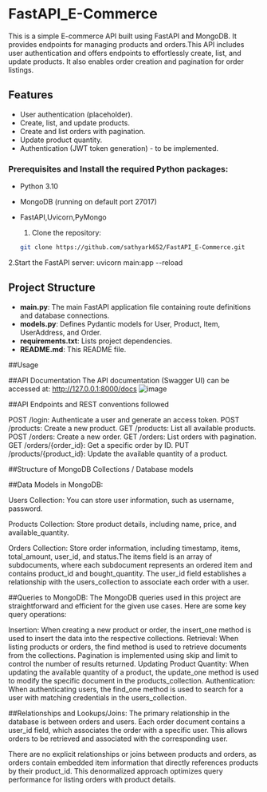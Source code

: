 # FastAPI_E-Commerce
This is a simple E-commerce API built using FastAPI and MongoDB. It provides endpoints for managing products and orders.This API includes user authentication and offers endpoints to effortlessly create, list, and update products. It also enables order creation and pagination for order listings.

## Features

- User authentication (placeholder).
- Create, list, and update products.
- Create and list orders with pagination.
- Update product quantity.
- Authentication (JWT token generation) - to be implemented.

 ### Prerequisites and Install the required Python packages:

- Python 3.10
- MongoDB (running on default port 27017)
- FastAPI,Uvicorn,PyMongo

  1. Clone the repository:
   ```bash
   git clone https://github.com/sathyark652/FastAPI_E-Commerce.git

  
 2.Start the FastAPI server:
       uvicorn main:app --reload

## Project Structure

- **main.py**: The main FastAPI application file containing route definitions and database connections.
- **models.py**: Defines Pydantic models for User, Product, Item, UserAddress, and Order.
- **requirements.txt**: Lists project dependencies.
- **README.md**: This README file.

##Usage

##API Documentation
The API documentation (Swagger UI) can be accessed at:
http://127.0.0.1:8000/docs
![image](https://github.com/sathyark652/FastAPI_E-Commerce/assets/117423140/4df5a09d-5e20-4c31-97a9-2526f2efbad0)


##API Endpoints and  REST conventions followed

POST /login: Authenticate a user and generate an access token.
POST /products: Create a new product.
GET /products: List all available products.
POST /orders: Create a new order.
GET /orders: List orders with pagination.
GET /orders/{order_id}: Get a specific order by ID.
PUT /products/{product_id}: Update the available quantity of a product.


##Structure of MongoDB Collections / Database models

##Data Models in MongoDB:

Users Collection:
You can store user information, such as username, password.

Products Collection:
Store product details, including name, price, and available_quantity.

Orders Collection:
Store order information, including timestamp, items, total_amount, user_id, and status.The items field is an array of subdocuments, where each subdocument represents an ordered item and contains product_id and bought_quantity.
The user_id field establishes a relationship with the users_collection to associate each order with a user.

##Queries to MongoDB:
The MongoDB queries used in this project are straightforward and efficient for the given use cases. Here are some key query operations:

Insertion: When creating a new product or order, the insert_one method is used to insert the data into the respective collections.
Retrieval: When listing products or orders, the find method is used to retrieve documents from the collections. Pagination is implemented using skip and limit to control the number of results returned.
Updating Product Quantity: When updating the available quantity of a product, the update_one method is used to modify the specific document in the products_collection.
Authentication: When authenticating users, the find_one method is used to search for a user with matching credentials in the users_collection.

##Relationships and Lookups/Joins:
The primary relationship in the database is between orders and users. Each order document contains a user_id field, which associates the order with a specific user. This allows orders to be retrieved and associated with the corresponding user.

There are no explicit relationships or joins between products and orders, as orders contain embedded item information that directly references products by their product_id. This denormalized approach optimizes query performance for listing orders with product details.

















  
